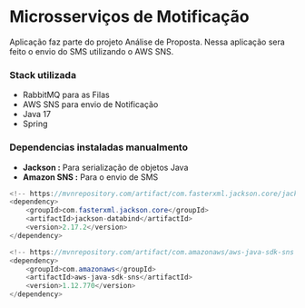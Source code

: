 
# Microsserviços de Motificação

Aplicação faz parte do projeto Análise de Proposta. Nessa aplicação sera feito o envio
do SMS utilizando o AWS SNS.


### Stack utilizada

- RabbitMQ para as Filas
- AWS SNS para envio de Notificação
- Java 17
- Spring

### Dependencias instaladas manualmento
- **Jackson :** Para serialização de objetos Java
- **Amazon SNS :** Para o envio de SMS

```java
<!-- https://mvnrepository.com/artifact/com.fasterxml.jackson.core/jackson-databind -->
<dependency>
    <groupId>com.fasterxml.jackson.core</groupId>
    <artifactId>jackson-databind</artifactId>
    <version>2.17.2</version>
</dependency>

<!-- https://mvnrepository.com/artifact/com.amazonaws/aws-java-sdk-sns -->
<dependency>
    <groupId>com.amazonaws</groupId>
    <artifactId>aws-java-sdk-sns</artifactId>
    <version>1.12.770</version>
</dependency>


```